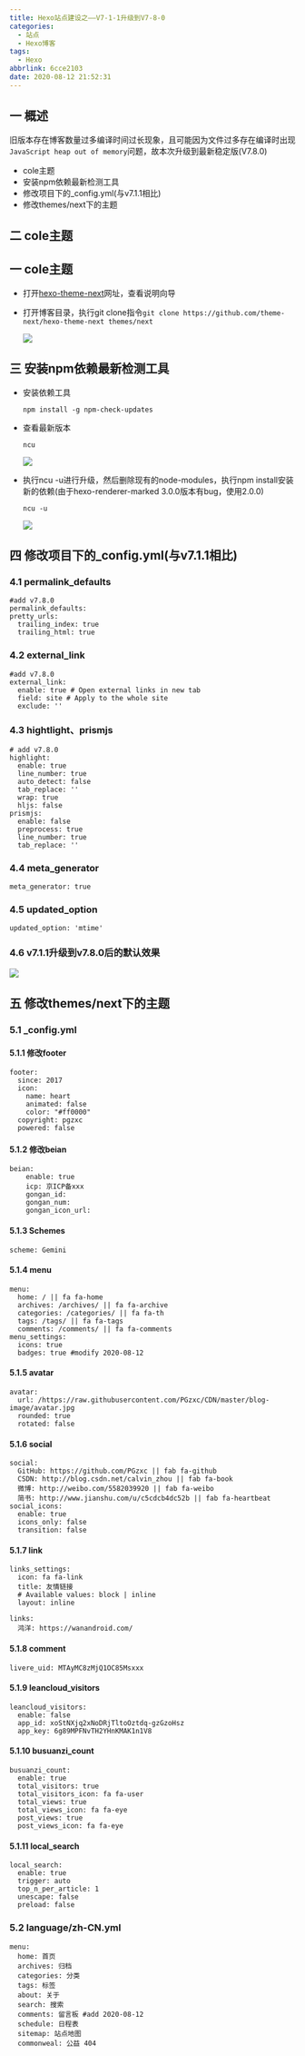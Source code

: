 ```yaml
---
title: Hexo站点建设之——V7-1-1升级到V7-8-0
categories:
  - 站点
  - Hexo博客
tags:
  - Hexo
abbrlink: 6cce2103
date: 2020-08-12 21:52:31
---
```

## 一 概述

旧版本存在博客数量过多编译时间过长现象，且可能因为文件过多存在编译时出现`JavaScript heap out of memory`问题，故本次升级到最新稳定版(V7.8.0)

* cole主题
* 安装npm依赖最新检测工具
* 修改项目下的_config.yml(与v7.1.1相比)
* 修改themes/next下的主题

<!--more-->

## 二 cole主题

## 一  cole主题

* 打开[hexo-theme-next][1]网址，查看说明向导

* 打开博客目录，执行git clone指令`git clone https://github.com/theme-next/hexo-theme-next themes/next`

  ![][1]

## 三 安装npm依赖最新检测工具

* 安装依赖工具

  ```
  npm install -g npm-check-updates
  ```

* 查看最新版本

  ```
  ncu  
  ```

  ![][2]
  
* 执行ncu -u进行升级，然后删除现有的node-modules，执行npm install安装新的依赖(由于hexo-renderer-marked 3.0.0版本有bug，使用2.0.0)

  ```
  ncu -u
  ```

  ![][3]

## 四 修改项目下的_config.yml(与v7.1.1相比)

### 4.1 permalink_defaults

```
#add v7.8.0
permalink_defaults:
pretty_urls:
  trailing_index: true 
  trailing_html: true 
```

### 4.2 external_link

```
#add v7.8.0
external_link: 
  enable: true # Open external links in new tab
  field: site # Apply to the whole site
  exclude: ''
```

### 4.3 hightlight、prismjs

```
# add v7.8.0
highlight:
  enable: true
  line_number: true
  auto_detect: false
  tab_replace: '' 
  wrap: true
  hljs: false
prismjs:  
  enable: false
  preprocess: true
  line_number: true
  tab_replace: ''
```

### 4.4 meta_generator

```
meta_generator: true  
```

### 4.5 updated_option

```
updated_option: 'mtime' 
```

### 4.6 v7.1.1升级到v7.8.0后的默认效果

![][4]



## 五 修改themes/next下的主题

### 5.1 _config.yml

#### 5.1.1 修改footer

```
footer:
  since: 2017 
  icon:
    name: heart 
    animated: false
    color: "#ff0000"
  copyright: pgzxc   
  powered: false
```

#### 5.1.2 修改beian

```
beian: 
    enable: true
    icp: 京ICP备xxx
    gongan_id:
    gongan_num:
    gongan_icon_url:
```

#### 5.1.3 Schemes

```
scheme: Gemini
```

#### 5.1.4 menu

```
menu: 
  home: / || fa fa-home
  archives: /archives/ || fa fa-archive
  categories: /categories/ || fa fa-th
  tags: /tags/ || fa fa-tags
  comments: /comments/ || fa fa-comments 
menu_settings:
  icons: true
  badges: true #modify 2020-08-12
```

#### 5.1.5 avatar

```
avatar: 
  url: /https://raw.githubusercontent.com/PGzxc/CDN/master/blog-image/avatar.jpg
  rounded: true
  rotated: false
```

#### 5.1.6 social

```
social:
  GitHub: https://github.com/PGzxc || fab fa-github
  CSDN: http://blog.csdn.net/calvin_zhou || fab fa-book
  微博: http://weibo.com/5582039920 || fab fa-weibo
  简书: http://www.jianshu.com/u/c5cdcb4dc52b || fab fa-heartbeat
social_icons:
  enable: true
  icons_only: false
  transition: false
```

#### 5.1.7 link

```
links_settings:
  icon: fa fa-link
  title: 友情链接
  # Available values: block | inline
  layout: inline

links:
  鸿洋: https://wanandroid.com/
```

#### 5.1.8 comment

```
livere_uid: MTAyMC8zMjQ1OC85Msxxx
```

#### 5.1.9 leancloud_visitors

```
leancloud_visitors: 
  enable: false
  app_id: xoStNXjq2xNoDRjTltoOztdq-gzGzoHsz
  app_key: 6g89MPFNvTH2YHnKMAK1n1V8
```

#### 5.1.10 busuanzi_count

```
busuanzi_count:
  enable: true
  total_visitors: true
  total_visitors_icon: fa fa-user
  total_views: true
  total_views_icon: fa fa-eye
  post_views: true
  post_views_icon: fa fa-eye
```

#### 5.1.11 local_search

```
local_search: 
  enable: true
  trigger: auto
  top_n_per_article: 1
  unescape: false
  preload: false
```

### 5.2 language/zh-CN.yml

```
menu:  
  home: 首页
  archives: 归档
  categories: 分类
  tags: 标签
  about: 关于
  search: 搜索
  comments: 留言板 #add 2020-08-12
  schedule: 日程表
  sitemap: 站点地图
  commonweal: 公益 404
```



[1]:https://raw.githubusercontent.com/PGzxc/CDN/master/blog-image/hexo-git-clone-v780.png
[2]:https://raw.githubusercontent.com/PGzxc/CDN/master/blog-image/hexo-ncu.png
[3]:https://raw.githubusercontent.com/PGzxc/CDN/master/blog-image/hexo-ncu-u.png
[4]:https://raw.githubusercontent.com/PGzxc/CDN/master/blog-image/hexo-update-v78-default.png



[21]:https://github.com/theme-next/hexo-theme-next